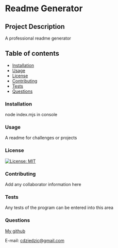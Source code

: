 #  Readme Generator

## Project Description
A professional readme generator

## Table of contents

- [Installation](#installation)
- [Usage](#usage)
- [License](#license)
- [Contributing](#contributing)
- [Tests](#tests)
- [Questions](#questions)


### Installation
node index.mjs in console

### Usage 
A readme for challenges or projects

### License

[![License: MIT](https://img.shields.io/badge/License-MIT-yellow.svg)](https://opensource.org/licenses/MIT)

### Contributing
Add any collaborator information here

### Tests
Any tests of the program can be entered into this area

### Questions

[My github](github.com/cdziedzic)

E-mail: cdziedzic@gmail.com

